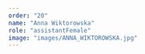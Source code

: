 ```yaml
---
order: "20"
name: "Anna Wiktorowska"
role: "assistantFemale"
image: "images/ANNA_WIKTOROWSKA.jpg"
---
```

